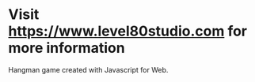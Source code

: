 Visit https://www.level80studio.com for more information
========================

Hangman game created with Javascript for Web.
